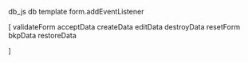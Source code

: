 

db_js
db
template
form.addEventListener

[
   validateForm
   acceptData
   createData
   editData
   destroyData
   resetForm
   bkpData
   restoreData
   
]
